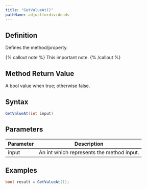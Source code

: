 ```yaml
---
title: "GetValueAt()"
pathName: adjustfordividends
---
```


## Definition

Defines the method/property.

{% callout note %}
This important note.
{% /callout %}

## Method Return Value

A bool value when true; otherwise false.

## Syntax

```csharp
GetValueAt(int input)
```

## Parameters

| Parameter | Description                                     |
|-----------|-------------------------------------------------|
| input     | An int which represents the method input.      |

## Examples

```csharp
bool result = GetValueAt(1);
```

